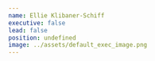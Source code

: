 ```yaml
---
name: Ellie Klibaner-Schiff
executive: false
lead: false
position: undefined
image: ../assets/default_exec_image.png
---
```

